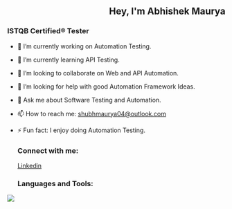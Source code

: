 <h2 style="text-align:Right;">Hey, I'm Abhishek Maurya</h2>

### **ISTQB Certified® Tester**

- 🔭 I’m currently working on Automation Testing.
- 🌱 I’m currently learning API Testing.
- 👯 I’m looking to collaborate on Web and API Automation.
- 🤔 I’m looking for help with good Automation Framework Ideas.
- 💬 Ask me about Software Testing and Automation.
- 📫 How to reach me: shubhmaurya04@outlook.com
- ⚡ Fun fact: I enjoy doing Automation Testing.

  ### Connect with me:  
  [Linkedin](https://www.linkedin.com/)

  ### Languages and Tools:
[![](https://upload.wikimedia.org/wikipedia/commons/thumb/d/d5/Selenium_Logo.png/1148px-Selenium_Logo.png?20200511151950)](https://www.selenium.dev/)
  
